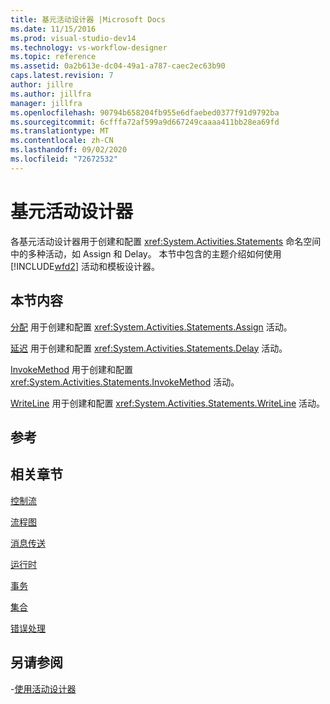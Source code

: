 ```yaml
---
title: 基元活动设计器 |Microsoft Docs
ms.date: 11/15/2016
ms.prod: visual-studio-dev14
ms.technology: vs-workflow-designer
ms.topic: reference
ms.assetid: 0a2b613e-dc04-49a1-a787-caec2ec63b90
caps.latest.revision: 7
author: jillre
ms.author: jillfra
manager: jillfra
ms.openlocfilehash: 90794b658204fb955e6dfaebed0377f91d9792ba
ms.sourcegitcommit: 6cfffa72af599a9d667249caaaa411bb28ea69fd
ms.translationtype: MT
ms.contentlocale: zh-CN
ms.lasthandoff: 09/02/2020
ms.locfileid: "72672532"
---
```

# <a name="primitives-activity-designers"></a>基元活动设计器
各基元活动设计器用于创建和配置 <xref:System.Activities.Statements> 命名空间中的多种活动，如 Assign 和 Delay。 本节中包含的主题介绍如何使用 [!INCLUDE[wfd2](../includes/wfd2-md.md)] 活动和模板设计器。

## <a name="in-this-section"></a>本节内容
 [分配](../workflow-designer/assign-activity-designer.md) 用于创建和配置 <xref:System.Activities.Statements.Assign> 活动。

 [延迟](../workflow-designer/delay-activity-designer.md) 用于创建和配置 <xref:System.Activities.Statements.Delay> 活动。

 [InvokeMethod](../workflow-designer/invokemethod-activity-designer.md) 用于创建和配置 <xref:System.Activities.Statements.InvokeMethod> 活动。

 [WriteLine](../workflow-designer/writeline-activity-designer.md) 用于创建和配置 <xref:System.Activities.Statements.WriteLine> 活动。

## <a name="reference"></a>参考

## <a name="related-sections"></a>相关章节
 [控制流](../workflow-designer/control-flow-activity-designers.md)

 [流程图](../workflow-designer/flowchart-activity-designers.md)

 [消息传送](../workflow-designer/messaging-activity-designers.md)

 [运行时](../workflow-designer/runtime-activity-designers.md)

 [事务](../workflow-designer/transaction-activity-designers.md)

 [集合](../workflow-designer/collection-activity-designers.md)

 [错误处理](../workflow-designer/error-handling-activity-designers.md)

## <a name="see-also"></a>另请参阅

-[使用活动设计器](../workflow-designer/using-the-activity-designers.md)
